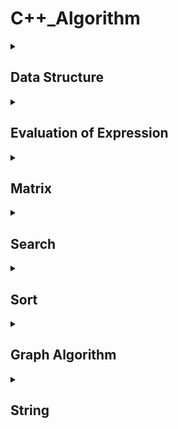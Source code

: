 # C++_Algorithm
<details> 
<summary><h2><b>Data Structure</b></h2></summary> 
    
| Data Structure |中文名稱| Access | Search | Insertion | Deletion | Space |
| :-: |:-: |:-: |:-: |:-: |:-: |:-: |
| [Array](https://github.com/kerong2002/CPlusPlus_Algorithm/blob/main/Data_Structure/Array.cpp) |陣列 | O(1) | O(n) | O(n) | O(n) | O(n) |
| [Linked List](https://github.com/kerong2002/CPlusPlus_Algorithm/blob/main/Data_Structure/Linked_List.cpp) |  連結串列 |O(n) | O(n) | O(1) | O(1) | O(n) |
| [Stack](https://github.com/kerong2002/CPlusPlus_Algorithm/blob/main/Data_Structure/Stack.cpp) |堆疊 | O(n) | O(n) | O(1) | O(1) | O(n) |
| [Queue](https://github.com/kerong2002/CPlusPlus_Algorithm/blob/main/Data_Structure/Queue.cpp) |佇列 | O(n) | O(n) | O(1) | O(1) | O(n) |
| [Circular Queue](https://github.com/kerong2002/CPlusPlus_Algorithm/blob/main/Data_Structure/CircleQueue.cpp) |環狀佇列 | O(1) | O(1) | O(1) | O(1) | O(n) |

</details>

<details> 
<summary><h2><b>Evaluation of Expression</b></h2></summary> 


| 運算式 | 範例 | 時間複雜度 | 空間複雜度 |
| :-: |:-: | :-: | :-: |
| [Infix](https://github.com/kerong2002/CPlusPlus_Algorithm/blob/main/Expression/Infix.cpp)  | 2 + 3 | O(n) | O(n) |
| [Prefix](https://github.com/kerong2002/CPlusPlus_Algorithm/blob/main/Expression/Prefix.cpp)  | \+ 2 3 | O(n) | O(n) |
| [Postfix](https://github.com/kerong2002/CPlusPlus_Algorithm/blob/main/Expression/Postfix.cpp) | 2 3 + | O(n) | O(n) |

</details>


<details> 
<summary><h2><b>Matrix</b></h2></summary> 

| 矩陣類型 | 特點 |
| --- | --- |
| 普通矩陣（Matrix） | 元素沒有限制，一般使用二維數組（vector）存儲 |
| [稀疏矩陣（Sparse Matrix）](https://github.com/kerong2002/CPlusPlus_Algorithm/blob/main/Matrix/SparseMatrix.cpp) | 元素中大部分為0，通常使用壓縮存儲方式，可以節省空間 |
| 動態矩陣（Dynamic Matrix） | 可以動態調整大小的矩陣，通常使用vector<vector<T>>來實現 |
| 對稱矩陣（Symmetric Matrix） | 矩陣的上下三角形元素相等，可以使用一維數組（vector）存儲，以節省空間 |
| 上三角矩陣（Upper Triangular Matrix） | 矩陣的下三角形元素均為0，可以使用一維數組（vector）存儲，以節省空間 |
| 下三角矩陣（Lower Triangular Matrix） | 矩陣的上三角形元素均為0，可以使用一維數組（vector）存儲，以節省空間 | 
| 布爾矩陣（Boolean Matrix） | 矩陣元素只包含0和1，通常用於表示邏輯運算表。 |
| 前綴和矩陣（Prefix Sum Matrix） | 計算矩陣中某一子矩陣的和，可以使用前綴和矩陣來優化計算速度。 |
| 循環矩陣（Circular Matrix） | 矩陣中每一行的最後一個元素與下一行的第一個元素相鄰，可以用一維數組（vector）或二維數組（vector）存儲。 |
| [Toeplitz矩陣（Toeplitz Matrix）](https://github.com/kerong2002/CPlusPlus_Algorithm/blob/main/Matrix/ToeplitzMatrix.cpp) | 矩陣中每一條對角線上的元素相等，可以使用一維數組（vector）存儲，以節省空間。 |
    
</details>

<details> 
<summary><h2><b>Search</b></h2></summary> 

 
| 演算法 | 時間複雜度 | 空間複雜度 |
| :-: | :-: | :-: |
| [Binary Search](https://github.com/kerong2002/CPlusPlus_Algorithm/blob/main/Serach/BinarySearch.cpp)| O(log n) | O(1) |
| [Linear Search](https://github.com/kerong2002/CPlusPlus_Algorithm/blob/main/Serach/LinearSearch.cpp) | O(n) | O(1) |
| [Jump Search](https://github.com/kerong2002/CPlusPlus_Algorithm/blob/main/Serach/JumpSearch.cpp) | O(√n) | O(1) |
    
</details>

<details> 
 <summary><h2><b>Sort</b></h2></summary>  
 
| 排序演算法 | 時間複雜度（平均） | 時間複雜度（最壞） | 空間複雜度 |
| :--: | :--: | :--: | :-: |
| [Bubble Sort](https://github.com/kerong2002/CPlusPlus_Algorithm/blob/main/Sort/Bubble%20Sort.cpp) | O(n^2) | O(n^2) | O(1) |
| Insertion Sort | O(n^2) | O(n^2) | O(1) |
| [Selection Sort](https://github.com/kerong2002/CPlusPlus_Algorithm/blob/main/Sort/SelectionSort.cpp) | O(n^2) | O(n^2) | O(1) |
| Merge Sort | O(n log n) | O(n log n) | O(n) |
| Quick Sort | O(n log n) | O(n^2) | O(log n) |
| Heap Sort | O(n log n) | O(n log n) | O(1) |
| Counting Sort | O(n + k) | O(n + k) | O(k) |
| Radix Sort | O(d(n+k)) | O(d(n+k)) | O(n+k) |
    
</details>

<details> <summary><h2><b>Graph Algorithm</b></h2></summary>


| 演算法 | 時間複雜度 | 空間複雜度 | 應用 |
| :-: | :-: | :-: | :-: |
| [DFS (Depth-First Search)](https://github.com/kerong2002/CPlusPlus_Algorithm/blob/main/Graph_Algorithm/DFS.cpp) | O(V+E) | O(V) | 遍歷整張圖，尋找連通分量，拓撲排序 |
| [BFS (Breadth-First Search)](https://github.com/kerong2002/CPlusPlus_Algorithm/blob/main/Graph_Algorithm/BFS.cpp) | O(V+E) | O(W) | 遍歷整張圖，最短路徑，尋找連通分量 |
| Dijkstra | O((V+E)logV) | O(V) | 求最短路徑 |
| Bellman-Ford | O(VE) | O(V) | 求最短路徑 |
| Floyd-Warshall | O(V^3) | O(V^2) | 求任意兩點之間的最短路徑 |
| Prim | O((V+E)logV) | O(V) | 求最小生成樹 |
| Kruskal | O(ElogE) | O(E) | 求最小生成樹 |
| Tarjan | O(V+E) | O(V) | 求圖中的強連通分量 |
| Kosaraju | O(V+E) | O(V) | 求圖中的強連通分量 |
| Topological Sort | O(V+E) | O(V) | 拓撲排序 |
| Bridges in a graph | O(V+E) | O(V) | 尋找橋 |
| Articulation points in a graph | O(V+E) | O(V) | 尋找割點 |

</details>


<details> 
 <summary><h2><b>String</b></h2></summary>  


| 演算法 | 時間複雜度 | 空間複雜度 |
| :---: | :------: | :------: |
| [KMP](https://github.com/kerong2002/CPlusPlus_Algorithm/blob/main/Sring/KMP.cpp) | O(n+m) | O(m) |
| Boyer-Moore | O(nm) | O(m) |
| Rabin-Karp | O(nm) | O(1) |
| Z Algorithm | O(n) | O(n) |
| Suffix Array | O(nlogn) | O(n) |
| Trie | O(m*len_alph) | O(m*len_alph) |
| Aho-Corasick | O(n+m+k) | O(m\*len_alph) |
| Manacher | O(n) | O(n) |
| Longest Common Substring | O(mn) | O(mn) |
| Longest Common Subsequence | O(mn) | O(mn) |
| Edit Distance | O(mn) | O(mn) |

- n代表主字串的長度
- m代表子字串的長度
- k代表匹配次數
- len_alph代表字元集合的大小

</details>
